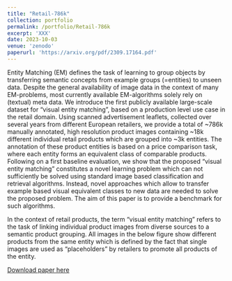 ```yaml
---
title: "Retail-786k"
collection: portfolio
permalink: /portfolio/Retail-786k
excerpt: 'XXX'
date: 2023-10-03
venue: 'zenodo'
paperurl: 'https://arxiv.org/pdf/2309.17164.pdf'
---
```


Entity Matching (EM) defines the task of learning to group objects by transferring semantic concepts from example groups (=entities) to unseen data. Despite the general availability of image data in the context of many EM-problems, most currently available EM-algorithms solely rely on (textual) meta data.
We introduce the first publicly available large-scale dataset for “visual entity matching”, based on a production level use case in the retail domain. Using scanned advertisement leaflets, collected over several years from different European retailers, we provide a total of ~786k manually annotated, high resolution product images containing ~18k different individual retail products which are grouped into ~3k entities. The annotation of these product entities is based on a price comparison task, where each entity forms an equivalent class of comparable products.
Following on a first baseline evaluation, we show that the proposed “visual entity matching” constitutes a novel learning problem which can not sufficiently be solved using standard image based classification and retrieval algorithms. Instead, novel approaches which allow to transfer example based visual equivalent classes to new data are needed to solve the proposed problem. The aim of this paper is to provide a benchmark for such algorithms.

In the context of retail products, the term “visual entity matching” refers to the task of linking individual product images from diverse sources to a semantic product grouping. All images in the below figure show different products from the same entity which is defined by the fact that single images are used as “placeholders” by retailers to promote all products of the entity.

[Download paper here](https://arxiv.org/pdf/2309.17164.pdf)


